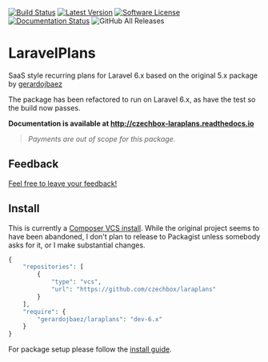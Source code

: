 [![Build Status](https://img.shields.io/travis/czechbox/laravelplans.svg?style=flat-square)](https://travis-ci.org/czechbox/laravelplans)
[![Latest Version](https://img.shields.io/github/release/czechbox/laravelplans.svg?style=flat-square)](https://github.com/czechbox/laravelplans/releases)
[![Software License](https://img.shields.io/badge/license-MIT-brightgreen.svg?style=flat-square)](LICENSE)
[![Documentation Status](https://readthedocs.org/projects/laravelplans/badge/?version=latest)](https://czechbox-laraplans.readthedocs.io/en/latest/?badge=latest)
![GitHub All Releases](https://img.shields.io/github/downloads/czechbox/laravelplans/total)


# LaravelPlans

SaaS style recurring plans for Laravel 6.x based on the original 5.x package by [gerardojbaez](https://github.com/gerardojbaez/laraplans)

The package has been refactored to run on Laravel 6.x, as have the test so the build now passes.

**Documentation is available at http://czechbox-laraplans.readthedocs.io**

> *Payments are out of scope for this package.*

## Feedback

[Feel free to leave your feedback!](https://github.com/czechbox/laraplans/issues/22)

## Install

This is currently a [Composer VCS install](https://getcomposer.org/doc/05-repositories.md#vcs). While the original project seems to have been abandoned, I don't plan to release to Packagist unless somebody asks for it, or I make substantial changes.

``` php
{
    "repositories": [
        {
            "type": "vcs",
            "url": "https://github.com/czechbox/laraplans"
        }
    ],
    "require": {
        "gerardojbaez/laraplans": "dev-6.x"
    }
}
```


For package setup please follow the [install guide](http://czechbox-laraplans.readthedocs.io/en/latest/install.html).
